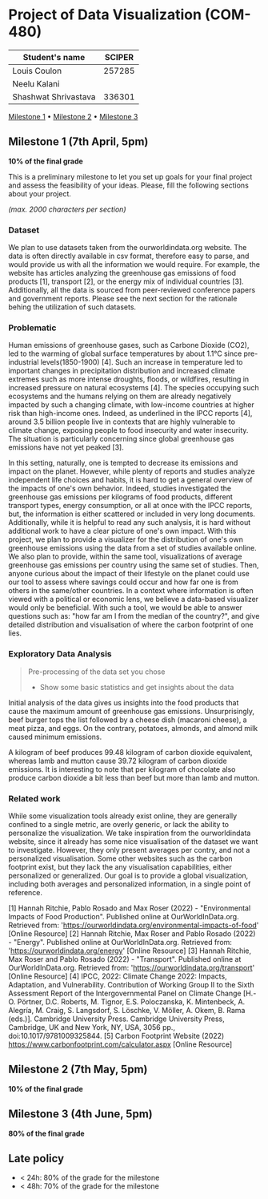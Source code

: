 # Project of Data Visualization (COM-480)

| Student's name | SCIPER |
| -------------- | ------ |
| Louis Coulon | 257285 |
| Neelu Kalani | |
| Shashwat Shrivastava | 336301 |

[Milestone 1](#milestone-1) • [Milestone 2](#milestone-2) • [Milestone 3](#milestone-3)

## Milestone 1 (7th April, 5pm)

**10% of the final grade**

This is a preliminary milestone to let you set up goals for your final project and assess the feasibility of your ideas.
Please, fill the following sections about your project.

*(max. 2000 characters per section)*

### Dataset

We plan to use datasets taken from the ourworldindata.org website. The data is often directly available in csv format,
therefore easy to parse, and would provide us with all the information we would require. For example, the website has
articles analyzing the greenhouse gas emissions of food products [1], transport [2], or the energy mix of individual
countries [3]. Additionally, all the data is sourced from peer-reviewed conference papers and government reports. Please
see the next section for the rationale behing the utilization of such datasets.

### Problematic

Human emissions of greenhouse gases, such as Carbone Dioxide (CO2), led to the warming of global surface temperatures by
about 1.1°C since pre-industrial levels(1850-1900) [4]. Such an increase in temperature led to important changes in
precipitation distribution and increased climate extremes such as more intense droughts, floods, or wildfires, resulting
in increased pressure on natural ecosystems [4]. The species occupying such ecosystems and the humans relying on them
are already negatively impacted by such a changing climate, with low-income countries at higher risk than high-income
ones. Indeed, as underlined in the IPCC reports [4], around 3.5 billion people live in contexts that are highly
vulnerable to climate change, exposing people to food insecurity and water insecurity. The situation is particularly
concerning since global greenhouse gas emissions have not yet peaked [3].

In this setting, naturally, one is tempted to decrease its emissions and impact on the planet. However, while plenty of
reports and studies analyze independent life choices and habits, it is hard to get a general overview of the impacts of
one's own behavior. Indeed, studies investigated the greenhouse gas emissions per kilograms of food products, different
transport types, energy consumption, or all at once with the IPCC reports, but, the information is either scattered or
included in very long documents. Additionally, while it is helpful to read any such analysis, it is hard without
additional work to have a clear picture of one's own impact. With this project, we plan to provide a visualizer for the
distribution of one's own greenhouse emissions using the data from a set of studies available online. We also plan to
provide, within the same tool, visualizations of average greenhouse gas emissions per country using the same set of
studies. Then, anyone curious about the impact of their lifestyle on the planet could use our tool to assess where
savings could occur and how far one is from others in the same/other countries. In a context where information is often
viewed with a political or economic lens, we believe a data-based visualizer would only be beneficial. With such a tool,
we would be able to answer questions such as: "how far am I from the median of the country?", and give detailed
distribution and visualisation of where the carbon footprint of one lies.

### Exploratory Data Analysis

> Pre-processing of the data set you chose
> - Show some basic statistics and get insights about the data

Initial analysis of the data gives us insights into the food products that cause the maximum amount of greenhouse gas emissions. Unsurprisingly, beef burger tops the list followed by a cheese dish (macaroni cheese), a meat pizza, and eggs. On the contrary, potatoes, almonds, and almond milk caused minimum emissions.

A kilogram of beef produces 99.48 kilogram of carbon dioxide equivalent, whereas lamb and mutton cause 39.72 kilogram of carbon dioxide emissions. It is interesting to note that per kilogram of chocolate also produce carbon dioxide a bit less than beef but more than lamb and mutton.



### Related work

While some visualization tools already exist online, they are generally confined to a single metric, are overly generic,
or lack the ability to personalize the visualization. We take inspiration from the ourworldindata website, since it
already has some nice visualisation of the dataset we want to investigate. However, they only present averages per
contry, and not a personalized visualisation. Some other websites such as the carbon footprint exist, but they lack the
any visualisation capabilities, either personalized or generalized. Our goal is to provide a global visualization,
including both averages and personalized information, in a single point of reference.

[1] Hannah Ritchie, Pablo Rosado and Max Roser (2022) - "Environmental Impacts of Food Production". Published online at OurWorldInData.org. Retrieved from: 'https://ourworldindata.org/environmental-impacts-of-food' [Online Resource]
[2] Hannah Ritchie, Max Roser and Pablo Rosado (2022) - "Energy". Published online at OurWorldInData.org. Retrieved from: 'https://ourworldindata.org/energy' [Online Resource]
[3] Hannah Ritchie, Max Roser and Pablo Rosado (2022) - "Transport". Published online at OurWorldInData.org. Retrieved from: 'https://ourworldindata.org/transport' [Online Resource]
[4] IPCC, 2022: Climate Change 2022: Impacts, Adaptation, and Vulnerability. Contribution of Working Group II to the
Sixth Assessment Report of the Intergovernmental Panel on Climate Change [H.-O. Pörtner, D.C. Roberts, M. Tignor, E.S.
Poloczanska, K. Mintenbeck, A. Alegría, M. Craig, S. Langsdorf, S. Löschke, V. Möller, A. Okem, B. Rama (eds.)].
Cambridge University Press. Cambridge University Press, Cambridge, UK and New York, NY, USA, 3056 pp.,
doi:10.1017/9781009325844.
[5] Carbon Footprint Website (2022) https://www.carbonfootprint.com/calculator.aspx [Online Resource]


## Milestone 2 (7th May, 5pm)

**10% of the final grade**


## Milestone 3 (4th June, 5pm)

**80% of the final grade**


## Late policy

- < 24h: 80% of the grade for the milestone
- < 48h: 70% of the grade for the milestone

